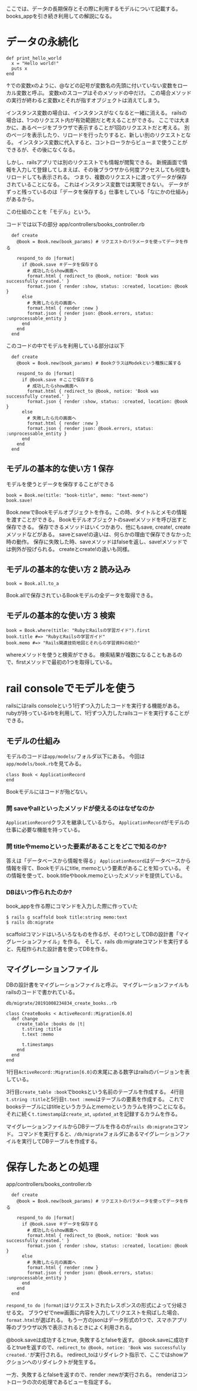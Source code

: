 ここでは、データの長期保存とその際に利用するモデルについて記載する。
books_appを引き続き利用しての解説になる。


# データの永続化

```
def print_hello_world
  x = "Hello world!"
  puts x
end
```

↑での変数xのように、@などの記号が変数名の先頭に付いていない変数をローカル変数と呼ぶ。
変数xのスコープはそのメソッドの中だけ。
この場合メソッドの実行が終わると変数xとそれが指すオブジェクトは消えてしまう。


インスタンス変数の場合は、インスタンスがなくなると一緒に消える。
railsの場合は、1つのリクエスト内が有効範囲だと考えることができる。
ここでは大まかに、あるページをブラウザで表示することが1回のリクエストだと考える。
別のページを表示したり、リロードを行ったりすると、新しい別のリクエストとなる。
インスタンス変数に代入すると、コントローラからビューまで使うことができるが、その後になくなる。

しかし、railsアプリでは別のリクエストでも情報が閲覧できる。
新規画面で情報を入力して登録してしまえば、その後ブラウザから何度アクセスしても何度もリロードしても表示される。
つまり、複数のリクエストに渡ってデータが保存されていることになる。
これはインスタンス変数では実現できない。
データがずっと残っているのは「データを保存する」仕事をしている「なにかの仕組み」があるから。

この仕組のことを「モデル」という。


コードでは以下の部分
app/controllers/books_controller.rb

```
  def create
    @book = Book.new(book_params) # リクエストのパラメータを使ってデータを作る

    respond_to do |format|
      if @book.save ＃データを保存する
        # 成功したらshow画面へ
        format.html { redirect_to @book, notice: 'Book was successfully created.' }
        format.json { render :show, status: :created, location: @book }
      else
        # 失敗したら元の画面へ
        format.html { render :new }
        format.json { render json: @book.errors, status: :unprocessable_entity }
      end
    end
  end
```

このコードの中でモデルを利用している部分は以下

```
  def create
    @book = Book.new(book_params) # BookクラスはModekという種族に属する

    respond_to do |format|
      if @book.save ＃ここで保存する
        # 成功したらshow画面へ
        format.html { redirect_to @book, notice: 'Book was successfully created.' }
        format.json { render :show, status: :created, location: @book }
      else
        # 失敗したら元の画面へ
        format.html { render :new }
        format.json { render json: @book.errors, status: :unprocessable_entity }
      end
    end
  end

```

## モデルの基本的な使い方 1 保存

モデルを使うとデータを保存することができる

```
book = Book.ne(title: "book-title", memo: "text-memo")
book.save!
```

Book.newでBookモデルオブジェクトを作る。この時、タイトルとメモの情報を渡すことができる。
Bookモデルオブジェクトのsave!メソッドを呼び出すと保存できる。
保存できるメソッドはいくつかあり、他にもsave, create!, createメソッドなどがある。
saveとsave!の違いは、何らかの理由で保存できなかった時の動作。
保存に失敗した時、saveメソッドはfalseを返し、save!メソッドでは例外が投げられる。
createとcreate!の違いも同様。


## モデルの基本的な使い方 2 読み込み

```
book = Book.all.to_a
```

Book.allで保存されているBookモデルの全データを取得できる。


## モデルの基本的な使い方 3 検索

```
book = Book.where(title: "RubyとRailsの学習ガイド").first
book.title #=> "RubyとRailsの学習ガイド"
book.memo #=> "Rails関連技術地図とそれらの学習資料の紹介"
```

whereメソッドを使うと検索ができる。
検索結果が複数になることもあるので、firstメソッドで最初の1つを取得している。


# rail consoleでモデルを使う
railsにはrails consoleという1行ずつ入力したコードを実行する機能がある。
rubyが持っているirbを利用して、1行ずつ入力したrailsコードを実行することができる。

## モデルの仕組み
モデルのコードは`app/models/`フォルダ以下にある。
今回は`app/models/book.rb`を見てみる。

```
class Book < ApplicationRecord
end
```

Bookモデルにはコードが殆どない。

### 問 saveやallといったメソッドが使えるのはなぜなのか
`ApplicationRecord`クラスを継承しているから。
`ApplicationRecord`がモデルの仕事に必要な機能を持っている。

### 問 titleやmemoといった要素があることをどこで知るのか?
答えは「データベースから情報を得る」
`ApplicationRecord`はデータベースから情報を得て、Bookモデルにtitle, memoという要素があることを知っている。
その情報を使って、book.titleやbook.memoといったメソッドを提供している。

### DBはいつ作られたのか?
book_appを作る際にコマンドを入力した際に作っていた

```
$ rails g scaffold book title:string memo:text
$ rails db:migrate
```

scaffoldコマンドはいろいろなものを作るが、その1つとしてDBの設計書「マイグレーションファイル」を作る。
そして、rails db:migrateコマンドを実行すると、先程作られた設計書を使ってDBを作る。

## マイグレーションファイル

DBの設計書をマイグレーションファイルと呼ぶ。
マイグレーションファイルもrailsのコードで書かれている。

`db/migrate/20191008234834_create_books..rb`

```
class CreateBooks < ActiveRecord::Migration[6.0]
  def change
    create_table :books do |t|
      t.string :title
      t.text :memo

      t.timestamps
    end
  end
end
```

1行目`ActiveRecord::Migration[6.0]`の末尾にある数字はrailsのバージョンを表している。

3行目`create_table :book`でbooksという名前のテーブルを作成する。
4行目`t.string :title`と5行目`t.text :memo`はテーブルの要素を作成する。
これでbooksテーブルにはtitleというカラムとmemoというカラムを持つことになる。
それに続く`t.timestamp`は`create_at`, `updated_at`を記録するカラムを作る。

マイグレーションファイルからDBテーブルを作るのが`rails db:migrate`コマンド。
コマンドを実行すると、`/db/migrate`フォルダにあるマイグレーションファイルを実行してDBテーブルを作成する。

# 保存したあとの処理

app/controllers/books_controller.rb

```
  def create
    @book = Book.new(book_params) # リクエストのパラメータを使ってデータを作る

    respond_to do |format|
      if @book.save ＃データを保存する
        # 成功したらshow画面へ
        format.html { redirect_to @book, notice: 'Book was successfully created.' }
        format.json { render :show, status: :created, location: @book }
      else
        # 失敗したら元の画面へ
        format.html { render :new }
        format.json { render json: @book.errors, status: :unprocessable_entity }
      end
    end
  end
```

`respond_to do |format|`はリクエストされたレスポンスの形式によって分岐させる文。
ブラウゼでnew画面に内容を入力してリクエストを飛ばした場合、`format.html`が選ばれる。
もう一方のjsonはデータ形式の1つで、スマホアプリ等のブラウザ以外で表示されるときによく利用される。

@book.saveは成功するとtrue, 失敗するとfalseを返す。
@book.saveに成功するとtrueを返すので、`redirect_to @book, notice: 'Book was successfully created.'`が実行される。
redirect_toはリダイレクト指示で、ここではshowアクションへのリダイレクトが発生する。

一方、失敗するとfalseを返すので、render :newが実行される。
renderはコントローラの次の処理であるビューを指定する。

